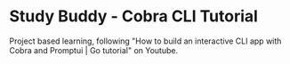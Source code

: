 # Study Buddy - Cobra CLI Tutorial

Project based learning, following  "How to build an interactive CLI app with Cobra and Promptui | Go tutorial"  on Youtube.
